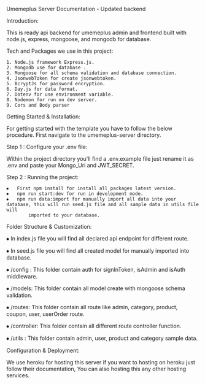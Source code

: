 Umemeplus Server Documentation - Updated backend

Introduction:

This is ready api backend for umemeplus admin and frontend built with node.js, express, mongoose, and mongodb for database.

Tech and Packages we use in this project:

    1. Node.js framework Express.js.
    2. Mongodb use for database .
    3. Mongoose for all schema validation and database connection.
    4. JsonwebToken for create jsonwebtoken.
    5. BcryptJs for password encryption.
    6. Day.js for data format.
    7. Dotenv for use environment variable.
    8. Nodemon for run on dev server.
    9. Cors and Body parser

Getting Started & Installation:

For getting started with the template you have to follow the below procedure. First navigate to the umemeplus-server directory.

Step 1 : Configure your .env file:

Within the project directory you'll find a .env.example file just rename it as .env and paste your Mongo_Uri and JWT_SECRET.

Step 2 : Running the project:

    ⦁	First npm install for install all packages latest version.
    ⦁	npm run start:dev for run in development mode.
    ⦁	npm run data:import for manually import all data into your database, this will run seed.js file and all sample data in utils file will
            imported to your database.

<!-- hj -->

Folder Structure & Customization:

⦁ In index.js file you will find all declared api endpoint for different route.

⦁ In seed.js file you will find all created model for manually imported into database.

⦁ /config : This folder contain auth for signInToken, isAdmin and isAuth middleware.

⦁ /models: This folder contain all model create with mongoose schema validation.

⦁ /routes: This folder contain all route like admin, category, product, coupon, user, userOrder route.

⦁ /controller: This folder contain all different route controller function.

⦁ /utils : This folder contain admin, user, product and category sample data.

Configuration & Deployment:

We use heroku for hosting this server if you want to hosting on heroku just follow their documentation, You can also hosting this any other hosting services.
